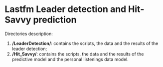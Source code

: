 # Lastfm Leader detection and Hit-Savvy prediction

Directories description:
1. **/LeaderDetection/**: contains the scripts, the data and the results of the leader detection;
2. **/Hit_Savvy/**: contains the scripts, the data and the results of the predictive model and the personal listenings data model.
